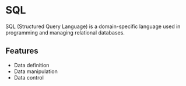 # SQL

SQL (Structured Query Language) is a domain-specific language used in programming and managing relational databases.

## Features

- Data definition
- Data manipulation
- Data control
